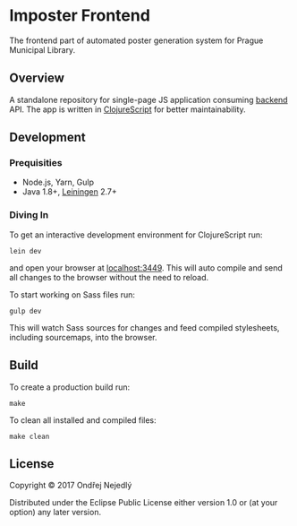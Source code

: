# Imposter Frontend

The frontend part of automated poster generation system for 
Prague Municipal Library.

## Overview

A standalone repository for single-page JS application consuming 
[backend](FIXME:url) API. The app is written in 
[ClojureScript](https://clojurescript.org/) for better maintainability.

## Development

### Prequisities

* Node.js, Yarn, Gulp 
* Java 1.8+, [Leiningen](https://leiningen.org/) 2.7+

### Diving In

To get an interactive development environment for ClojureScript run:

    lein dev

and open your browser at [localhost:3449](http://localhost:3449/).
This will auto compile and send all changes to the browser without the
need to reload. 

To start working on Sass files run:

    gulp dev

This will watch Sass sources for changes and feed compiled stylesheets, 
including sourcemaps, into the browser.

## Build

To create a production build run:

    make

To clean all installed and compiled files:

    make clean

## License

Copyright © 2017 Ondřej Nejedlý

Distributed under the Eclipse Public License either version 1.0 or 
(at your option) any later version.
